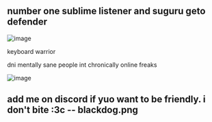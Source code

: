 number one sublime listener and suguru geto defender
-

![image](https://github.com/DoctorEntombed/DoctorEntombed/assets/171541032/968eaa68-b334-4c27-997a-53dd01dcdae5)


keyboard warrior 

dni mentally sane people 
int chronically online freaks

![image](https://github.com/DoctorEntombed/DoctorEntombed/assets/171541032/16e1b0b1-c982-49bc-b7ab-6117ec44fa20)


add me on discord if yuo want to be friendly. i don't bite :3c -- blackdog.png
-

<!--
**DoctorEntombed/DoctorEntombed** is a ✨ _special_ ✨ repository because its `README.md` (this file) appears on your GitHub profile.

Here are some ideas to get you started:

- 🔭 I’m currently working on ...
- 🌱 I’m currently learning ...
- 👯 I’m looking to collaborate on ...
- 🤔 I’m looking for help with ...
- 💬 Ask me about ...
- 📫 How to reach me: ...
- 😄 Pronouns: ...
- ⚡ Fun fact: ...
-->
